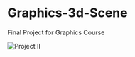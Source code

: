 # Graphics-3d-Scene
Final Project for Graphics Course

![Project II](https://user-images.githubusercontent.com/38056943/149117671-d9f35d54-67ee-4eff-b93e-dd3ac107f804.png)

